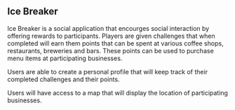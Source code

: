 ## Ice Breaker

Ice Breaker is a social application that encourges social interaction by offering rewards to participants. Players are given challenges that when completed will earn them points that can be spent at various coffee shops, restaurants, breweries and bars. These points can be used to purchase menu items at participating businesses.

Users are able to create a personal profile that will keep track of their completed challenges and their points.

Users will have access to a map that will display the location of participating businesses.